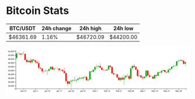 # Bitcoin Stats

BTC/USDT|24h change|24h high|24h low|
|---|---|---|---|
|$46361.69|1.16%|$46720.09|$44200.00|

<img src="./chart.svg">
